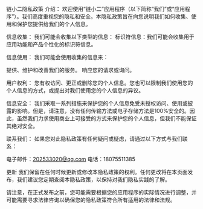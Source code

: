 链小二隐私政策
介绍：
欢迎使用“链小二”应用程序（以下简称“我们”或“应用程序”）。我们高度重视您的隐私和安全。本隐私政策旨在向您说明我们如何收集、使用和保护您提供给我们的个人信息。

信息收集：
我们可能会收集以下类型的信息：
标识符信息：我们可能会收集用于应用功能和产品个性化的标识符信息。

信息使用：
我们可能会使用收集的信息来：

提供、维护和改善我们的服务。
响应您的请求或询问。

用户权利：
您有权访问、更正或删除您的个人信息。您也可以限制我们使用您的个人信息的方式，或提出对我们使用您的个人信息的异议。

信息安全：
我们采取一系列措施来保护您的个人信息免受未授权访问、使用或披露的影响。但是，请注意，没有任何传输方法或电子存储方法是100%安全的。因此，虽然我们力求使用商业上可接受的方式来保护您的个人信息，但我们不能保证其绝对安全。

联系我们：
如果您对此隐私政策有任何疑问或疑虑，请通过以下方式与我们联系：

电子邮件：202533020@qq.com
电话：18075511385

更新
我们保留在任何时候更新或修改本隐私政策的权利。任何更改将在本页面发布，我们建议您定期查阅本隐私政策，以保持对我们隐私实践的了解。

请注意，在正式发布之前，您可能需要根据您的应用程序的实际情况进行调整，并可能需要寻求法律咨询以确保您的隐私政策符合所有适用的法律和法规。
